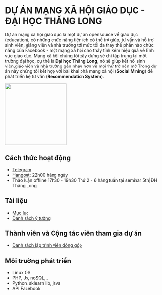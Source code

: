 # DỰ ÁN MẠNG XÃ HỘI GIÁO DỤC - ĐẠI HỌC THĂNG LONG

Dự án mạng xã hội giáo dục là một dự án opensource về giáo dục (education), có những chức năng tiện ích có thể trợ giúp, tư vấn và hỗ trợ sinh viên, giảng viên và nhà trường tới mức tối đa thay thế phần nào chức năng của Facebook - một mạng xã hội cho thấy tính kém hiệu quả về lĩnh vực giáo dục. Mạng xã hội chúng tôi xây dựng sẽ chỉ tập trung tại một trường đại học, cụ thể là **Đại học Thăng Long**, nó sẽ giúp kết nối sinh viên,giáo viên và nhà trường gần nhau hơn và mọi thứ trở nên mở Trong dự án này chúng tôi kết hợp với bài khai phá mạng xã hội (**Social Mining**) để phát triển hệ tư vấn (**Recommendation System**).

  <p>
    <img src="https://github.com/thang-long-social-network/Documents/blob/master/img/thanglong.png" width="200px" />
  </p>

## Cách thức hoạt động

- [Telegram](https://telegram.me/joinchat/BfmH40DKhfO_CW8OHxNbiQ)
- [Hangout](http://event.livefb.me): 22h00 hàng ngày
- Thảo luận offline 17h30 - 19h30 Thứ 2 - 6 hàng tuần tại seminar 5th|ĐH Thăng Long
## Tài liệu

- [Mục lục](00_index.md)
- [Danh sách ý tưởng](ytuong.md)

## Thành viên và Cộng tác viên tham gia dự án

- [Danh sách lập trình viên đóng góp](nhomphattrien.md)

## Môi trường phát triển

- Linux OS
- PHP, Js, noSQL,..
- Python, sklearn lib, java
- API Facebook
